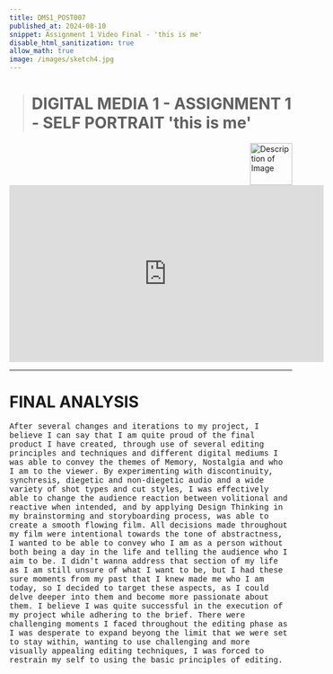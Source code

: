 ```yaml
---
title: DMS1_POST007
published_at: 2024-08-10
snippet: Assignment 1 Video Final - 'this is me'
disable_html_sanitization: true
allow_math: true
image: /images/sketch4.jpg
---
```


># **DIGITAL MEDIA 1 - ASSIGNMENT 1 - SELF PORTRAIT 'this is me'**

<img src="https://www.hardjewelry.com/cdn/shop/files/ezgif.com-gif-maker_3.gif?v=1649272041" alt="Description of Image" style="float:right; margin-left:20px; width:75px; height:auto;">


<iframe width="560" height="315" src="https://www.youtube.com/embed/hUJtYjv88Do?si=onq1NNg_xQfoLWKj" title="YouTube video player" frameborder="0" allow="accelerometer; autoplay; clipboard-write; encrypted-media; gyroscope; picture-in-picture; web-share" referrerpolicy="strict-origin-when-cross-origin" allowfullscreen></iframe>

<script type="module">

    console.log (`hello world! 🚀`)

    const iframe  = document.getElementById (`Assignment1_Draft`)
    iframe.width  = iframe.parentNode.scrollWidth
    iframe.height = iframe.width * 9 / 16

</script>
---

# **FINAL ANALYSIS**

<style>
  .custom-font {
    font-family: 'Courier New', Courier, monospace;
  }
</style>

<p class="custom-font">
After several changes and iterations to my project, I believe I can say that I am quite proud of the final product I have created, through use of several editing principles and techniques and different digital mediums I was able to convey the themes of Memory, Nostalgia and who I am to the viewer. By experimenting with discontinuity, synchresis, diegetic and non-diegetic audio and a wide variety of shot types and cut styles, I was effectively able to change the audience reaction between volitional and reactive when intended, and by applying Design Thinking in my brainstorming and storyboarding process, was able to create a smooth flowing film. All decisions made throughout my film were intentional towards the tone of abstractness, I wanted to be able to convey who I am as a person without both being a day in the life and telling the audience who I aim to be. I didn't wanna address that section of my life as I am still unsure of what I want to be, but I had these sure moments from my past that I knew made me who I am today, so I decided to target these aspects, as I could delve deeper into them and become more passionate about them. I believe I was quite successful in the execution of my project while adhering to the brief. There were challenging moments I faced throughout the editing phase as I was desperate to expand beyong the limit that we were set to stay within, wanting to use challenging and more visually appealing editing techniques, I was forced to restrain my self to using the basic principles of editing.